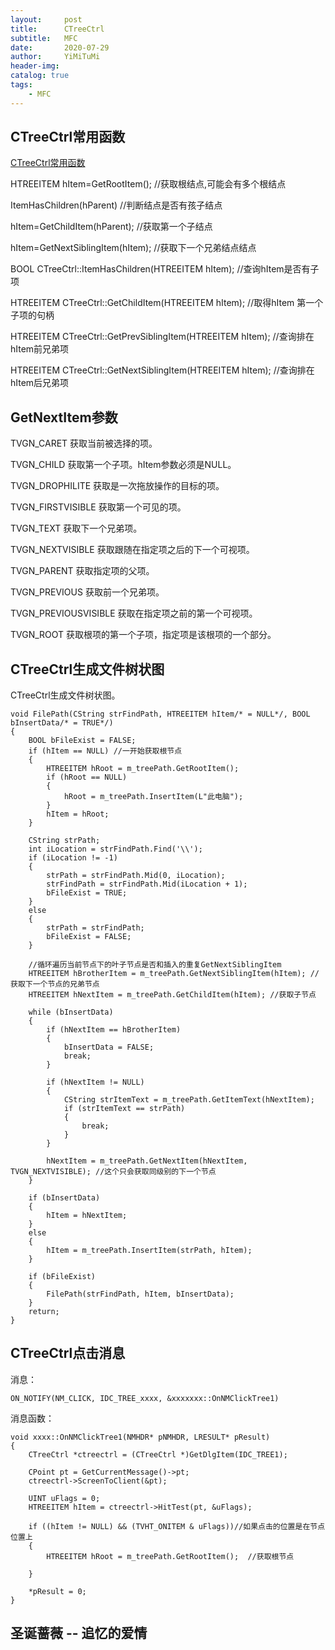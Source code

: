 ```yaml
---
layout:     post
title:      CTreeCtrl
subtitle:   MFC
date:       2020-07-29
author:     YiMiTuMi
header-img: 
catalog: true
tags:
    - MFC
---
```


## CTreeCtrl常用函数

[CTreeCtrl常用函数](https://blog.csdn.net/zhaiwenjuan/article/details/6443322?utm_medium=distribute.pc_relevant_t0.none-task-blog-BlogCommendFromMachineLearnPai2-1.channel_param&depth_1-utm_source=distribute.pc_relevant_t0.none-task-blog-BlogCommendFromMachineLearnPai2-1.channel_param)

HTREEITEM hItem=GetRootItem(); //获取根结点,可能会有多个根结点

ItemHasChildren(hParent) //判断结点是否有孩子结点

hItem=GetChildItem(hParent); //获取第一个子结点

hItem=GetNextSiblingItem(hItem); //获取下一个兄弟结点结点

BOOL CTreeCtrl::ItemHasChildren(HTREEITEM hItem); //查询hItem是否有子项

HTREEITEM CTreeCtrl::GetChildItem(HTREEITEM hItem); //取得hItem 第一个子项的句柄

HTREEITEM CTreeCtrl::GetPrevSiblingItem(HTREEITEM hItem); //查询排在hItem前兄弟项

HTREEITEM CTreeCtrl::GetNextSiblingItem(HTREEITEM hItem); //查询排在hItem后兄弟项

## GetNextItem参数

TVGN_CARET 获取当前被选择的项。
 
TVGN_CHILD 获取第一个子项。hItem参数必须是NULL。
 
TVGN_DROPHILITE 获取是一次拖放操作的目标的项。
 
TVGN_FIRSTVISIBLE 获取第一个可见的项。
 
TVGN_TEXT 获取下一个兄弟项。 

TVGN_NEXTVISIBLE 获取跟随在指定项之后的下一个可视项。 

TVGN_PARENT 获取指定项的父项。 

TVGN_PREVIOUS 获取前一个兄弟项。
 
TVGN_PREVIOUSVISIBLE 获取在指定项之前的第一个可视项。 

TVGN_ROOT 获取根项的第一个子项，指定项是该根项的一个部分。 

## CTreeCtrl生成文件树状图
	
CTreeCtrl生成文件树状图。	

	void FilePath(CString strFindPath, HTREEITEM hItem/* = NULL*/, BOOL bInsertData/* = TRUE*/)
	{
		BOOL bFileExist = FALSE;
		if (hItem == NULL) //一开始获取根节点
		{
			HTREEITEM hRoot = m_treePath.GetRootItem();
			if (hRoot == NULL)
			{
				hRoot = m_treePath.InsertItem(L"此电脑");
			}
			hItem = hRoot;
		}
	
		CString strPath;
		int iLocation = strFindPath.Find('\\');
		if (iLocation != -1)
		{
			strPath = strFindPath.Mid(0, iLocation);
			strFindPath = strFindPath.Mid(iLocation + 1);
			bFileExist = TRUE;
		}
		else
		{	
			strPath = strFindPath;
			bFileExist = FALSE;
		}
	
		//循环遍历当前节点下的叶子节点是否和插入的重复GetNextSiblingItem
		HTREEITEM hBrotherItem = m_treePath.GetNextSiblingItem(hItem); //获取下一个节点的兄弟节点
		HTREEITEM hNextItem = m_treePath.GetChildItem(hItem); //获取子节点
	
		while (bInsertData)
		{
			if (hNextItem == hBrotherItem)
			{
				bInsertData = FALSE;
				break;
			}
	
			if (hNextItem != NULL)
			{
				CString strItemText = m_treePath.GetItemText(hNextItem);
				if (strItemText == strPath)
				{
					break;
				}
			}
	
			hNextItem = m_treePath.GetNextItem(hNextItem, TVGN_NEXTVISIBLE); //这个只会获取同级别的下一个节点
		}
	
		if (bInsertData)
		{
			hItem = hNextItem;
		}
		else
		{
			hItem = m_treePath.InsertItem(strPath, hItem);
		}
		
		if (bFileExist)
		{
			FilePath(strFindPath, hItem, bInsertData);
		}
		return;
	}

## CTreeCtrl点击消息
	
消息：

	ON_NOTIFY(NM_CLICK, IDC_TREE_xxxx, &xxxxxxx::OnNMClickTree1)

消息函数：

	void xxxx::OnNMClickTree1(NMHDR* pNMHDR, LRESULT* pResult)
	{
		CTreeCtrl *ctreectrl = (CTreeCtrl *)GetDlgItem(IDC_TREE1);
		
		CPoint pt = GetCurrentMessage()->pt;
		ctreectrl->ScreenToClient(&pt); 
		
		UINT uFlags = 0;  
		HTREEITEM hItem = ctreectrl->HitTest(pt, &uFlags);
	
		if ((hItem != NULL) && (TVHT_ONITEM & uFlags))//如果点击的位置是在节点位置上
		{  
			HTREEITEM hRoot = m_treePath.GetRootItem();  //获取根节点
	
		}
	
		*pResult = 0;
	}


## 圣诞蔷薇 -- 追忆的爱情